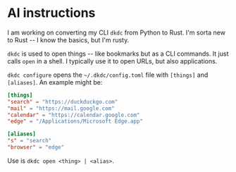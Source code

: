 # AI instructions

I am working on converting my CLI `dkdc` from Python to Rust. I'm sorta new to Rust -- I know the basics, but I'm rusty.

`dkdc` is used to open things -- like bookmarks but as a CLI commands. It just calls `open` in a shell. I typically use it to open URLs, but also applications.

`dkdc configure` opens the `~/.dkdc/config.toml` file with `[things]` and `[aliases]`. An example might be:

```toml
[things]
"search" = "https://duckduckgo.com"
"mail" = "https://mail.google.com"
"calendar" = "https://calendar.google.com"
"edge" = "/Applications/Microsoft Edge.app"

[aliases]
"s" = "search"
"browser" = "edge"
```

Use is `dkdc open <thing> | <alias>`.
